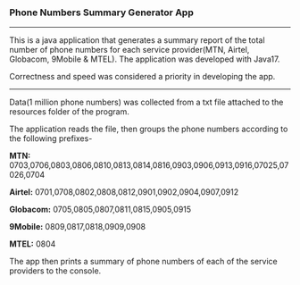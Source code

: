 ### Phone Numbers Summary Generator App
*****
This is a java application that generates a summary report of the total number of phone numbers for each service provider(MTN, Airtel, Globacom, 9Mobile & MTEL). The application was developed with Java17.

Correctness and speed was considered a priority in developing the app.
****
Data(1 million phone numbers) was collected from a txt file attached to the resources folder of the program.

The application reads the file, then groups the phone numbers according to the following prefixes-

**MTN:** 0703,0706,0803,0806,0810,0813,0814,0816,0903,0906,0913,0916,07025,07026,0704

**Airtel:** 0701,0708,0802,0808,0812,0901,0902,0904,0907,0912

**Globacom:** 0705,0805,0807,0811,0815,0905,0915

**9Mobile:** 0809,0817,0818,0909,0908

**MTEL:** 0804

The app then prints a summary of phone numbers of each of the service providers to the console.
